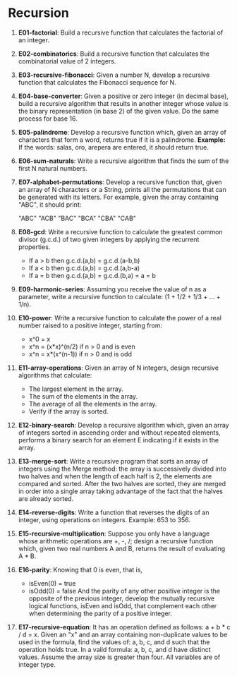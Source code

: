 # Recursion

1) **E01-factorial**: Build a recursive function that calculates the factorial of an integer.

2) **E02-combinatorics**: Build a recursive function that calculates the combinatorial value of 2 integers.

3) **E03-recursive-fibonacci**: Given a number N, develop a recursive function that calculates the Fibonacci sequence for N.

4) **E04-base-converter**: Given a positive or zero integer (in decimal base), build a recursive algorithm that results in another integer whose value is the binary representation (in base 2) of the given value. Do the same process for base 16.

5) **E05-palindrome**: Develop a recursive function which, given an array of characters that form a word, returns true if it is a palindrome. **Example:** If the words: salas, oro, arepera are entered, it should return true.

6) **E06-sum-naturals**: Write a recursive algorithm that finds the sum of the first N natural numbers.

7) **E07-alphabet-permutations**: Develop a recursive function that, given an array of N characters or a String, prints all the permutations that can be generated with its letters. For example, given the array containing "ABC", it should print:

	"ABC"
	"ACB"
	"BAC"
	"BCA"
	"CBA"
	"CAB"

8) **E08-gcd**: Write a recursive function to calculate the greatest common divisor (g.c.d.) of two given integers by applying the recurrent properties.
   - If a > b then g.c.d.(a,b) = g.c.d.(a-b,b)
   - If a < b then g.c.d.(a,b) = g.c.d.(a,b-a)
   - If a = b then g.c.d.(a,b) = g.c.d.(b,a) = a = b

9) **E09-harmonic-series**: Assuming you receive the value of n as a parameter, write a recursive function to calculate: (1 + 1/2 + 1/3 + ... + 1/n).

10) **E10-power**: Write a recursive function to calculate the power of a real number raised to a positive integer, starting from:
    - x^0 = x
    - x^n = (x*x)^(n/2) if n > 0 and is even
    - x^n = x*(x^(n-1)) if n > 0 and is odd

11) **E11-array-operations**: Given an array of N integers, design recursive algorithms that calculate:
    - The largest element in the array.
    - The sum of the elements in the array.
    - The average of all the elements in the array.
    - Verify if the array is sorted.

12) **E12-binary-search**: Develop a recursive algorithm which, given an array of integers sorted in ascending order and without repeated elements, performs a binary search for an element E indicating if it exists in the array.

13) **E13-merge-sort**: Write a recursive program that sorts an array of integers using the Merge method: the array is successively divided into two halves and when the length of each half is 2, the elements are compared and sorted. After the two halves are sorted, they are merged in order into a single array taking advantage of the fact that the halves are already sorted.

14) **E14-reverse-digits**: Write a function that reverses the digits of an integer, using operations on integers. Example: 653 to 356.

15) **E15-recursive-multiplication**: Suppose you only have a language whose arithmetic operations are +, -, /; design a recursive function which, given two real numbers A and B, returns the result of evaluating A * B.

16) **E16-parity**: Knowing that 0 is even, that is,
    - isEven(0) = true
    - isOdd(0) = false
    And the parity of any other positive integer is the opposite of the previous integer, develop the mutually recursive logical functions, isEven and isOdd, that complement each other when determining the parity of a positive integer.


17) **E17-recursive-equation**: It has an operation defined as follows: a + b * c / d = x. Given an "x" and an array containing non-duplicate values to be used in the formula, find the values of: a, b, c, and d such that the operation holds true. In a valid formula: a, b, c, and d have distinct values. Assume the array size is greater than four. All variables are of integer type.
